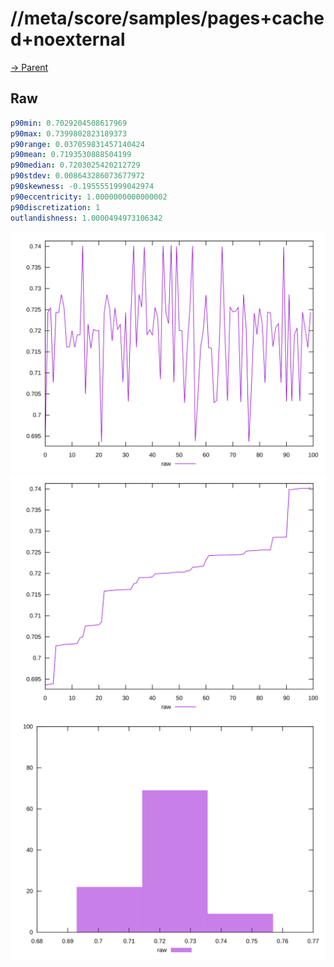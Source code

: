 
# //meta/score/samples/pages+cached+noexternal

[→ Parent](../..)


## Raw


```yaml
p90min: 0.7029204508617969
p90max: 0.7399802823189373
p90range: 0.037059831457140424
p90mean: 0.7193530888504199
p90median: 0.7203025420212729
p90stdev: 0.008643286073677972
p90skewness: -0.1955551999042974
p90eccentricity: 1.0000000000000002
p90discretization: 1
outlandishness: 1.0000494973106342

```

![PLOT: raw-values](./raw/values.svg)![PLOT: raw-sorted](./raw/sorted.svg)![PLOT: raw-histogram](./raw/histogram.svg)